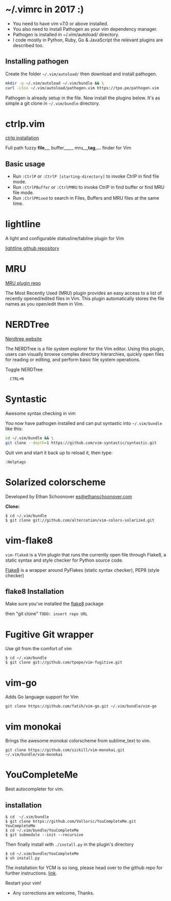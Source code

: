 # ~/.vimrc in 2017 :)
* You need to have vim v7.0 or above installed.
* You also need to install Pathogen as your vim dependency manager.
* Pathogen is installed in ~/.vim/autoload/ directory.
* I code mostly in Python, Ruby, Go & JavaScript the relevant plugins are described too.

## Installing pathogen
Create the folder `~/.vim/autoload/` then download and install pathogen.

```sh
mkdir -p ~/.vim/autoload ~/.vim/bundle && \
curl -LSso ~/.vim/autoload/pathogen.vim https://tpo.pe/pathogen.vim
```

Pathogen is already setup in the file. Now install the plugins below.
It's as simple a git clone <plugin> in `~/.vim/bundle` directory.  

# ctrlp.vim

[ctrlp installation](http://ctrlpvim.github.com/ctrlp.vim#installation)

Full path fuzzy __file__,__ buffer__,__ mru__,__tag__,__...__ finder for Vim

## Basic usage
* Run `:CtrlP` or `:CtrlP [starting-directory]` to invoke CtrlP in find file mode.
* Run `:CtrlPBuffer` or `:CtrlPMRU` to invoke CtrlP in find buffer or find MRU file mode.
* Run `:CtrlPMixed` to search in Files, Buffers and MRU files at the same time.

# lightline
A light and configurable statusline/tabline plugin for Vim

[lightline github repository](https://github.com/itchyny/lightline.vim)

# MRU

[MRU plugin repo](http://github.com/yegappan/mru) 

The Most Recently Used (MRU) plugin provides an easy access to a list of
recently opened/edited files in Vim. This plugin automatically stores the
file names as you open/edit them in Vim.

# NERDTree

[Nerdtree website](https://scrooloose/nerdtree.git)

The NERDTree is a file system explorer for the Vim editor. Using this plugin,
users can visually browse complex directory hierarchies, quickly open files for
reading or editing, and perform basic file system operations.

Toggle NERDTree

```
  CTRL+N
```

# Syntastic

Awesome syntax checking in vim

You now have pathogen installed and can put syntastic into `~/.vim/bundle` like
this:

```sh
cd ~/.vim/bundle && \
git clone --depth=1 https://github.com/vim-syntastic/syntastic.git
```

Quit vim and start it back up to reload it, then type:

```vim
:Helptags
```

# Solarized colorscheme

Developed by Ethan Schoonover <es@ethanschoonover.com>

  **Clone:**

    $ cd ~/.vim/bundle
    $ git clone git://github.com/altercation/vim-colors-solarized.git

# vim-flake8

`vim-flake8` is a Vim plugin that runs the currently open file through Flake8,
a static syntax and style checker for Python source code.

[Flake8](https://pypi.python.org/pypi/flake8/) is a wrapper around PyFlakes
(static syntax checker), PEP8 (style checker)

## flake8 Installation

Make sure you've installed the
[flake8](https://pypi.python.org/pypi/flake8/) package

then "git clone"    `TODO: insert repo URL`


# Fugitive Git wrapper

Use git from the comfort of vim

```
$ cd ~/.vim/bundle
$ git clone git://github.com/tpope/vim-fugitive.git
```

# vim-go

Adds Go language support for Vim

```
git clone https://github.com/fatih/vim-go.git ~/.vim/bundle/vim-go
```

# vim monokai

Brings the awesome monokai colorscheme from sublime_text to vim.

```
git clone https://github.com/sickill/vim-monokai.git ~/.vim/bundle/vim-monokai
```

# YouCompleteMe

Best autocompleter for vim. 

## installation

```
$ cd  ~/.vim/bundle
$ git clone https://github.com/Valloric/YouCompleteMe.git YouCompleteMe
$ cd ~/.vim/bundle/YouCompleteMe
$ git submodule --init --recursive

```

Then finally install with `./install.py` in the plugin's directory

```
$ cd ~/.vim/bundle/YouCompleteMe
$ sh install.py

```

The installation for YCM is so long, please head over to the github repo
for further instructions. [link]('https://github.com/Valloric/YouCompleteMe').


Restart your vim!

* Any corrections are welcome, Thanks.
